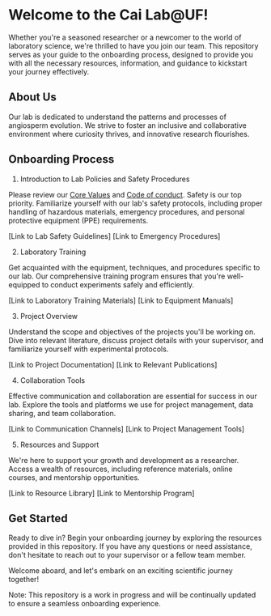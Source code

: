 # Welcome to the Cai Lab@UF! 

Whether you're a seasoned researcher or a newcomer to the world of laboratory science, we're thrilled to have you join our team. This repository serves as your guide to the onboarding process, designed to provide you with all the necessary resources, information, and guidance to kickstart your journey effectively.

## About Us

Our lab is dedicated to understand the patterns and processes of angiosperm evolution. We strive to foster an inclusive and collaborative environment where curiosity thrives, and innovative research flourishes.

## Onboarding Process
1. Introduction to Lab Policies and Safety Procedures

Please review our [Core Values](https://github.com/Cai-group/Onboarding/blob/main/CORE_VALUES.md) and [Code of conduct](https://github.com/Cai-group/Onboarding/blob/main/CODE_OF_CONDUCT.md). Safety is our top priority. Familiarize yourself with our lab's safety protocols, including proper handling of hazardous materials, emergency procedures, and personal protective equipment (PPE) requirements.

[Link to Lab Safety Guidelines]
[Link to Emergency Procedures]

2. Laboratory Training

Get acquainted with the equipment, techniques, and procedures specific to our lab. Our comprehensive training program ensures that you're well-equipped to conduct experiments safely and efficiently.

[Link to Laboratory Training Materials]
[Link to Equipment Manuals]

3. Project Overview

Understand the scope and objectives of the projects you'll be working on. Dive into relevant literature, discuss project details with your supervisor, and familiarize yourself with experimental protocols.

[Link to Project Documentation]
[Link to Relevant Publications]

4. Collaboration Tools

Effective communication and collaboration are essential for success in our lab. Explore the tools and platforms we use for project management, data sharing, and team collaboration.

[Link to Communication Channels]
[Link to Project Management Tools]

5. Resources and Support

We're here to support your growth and development as a researcher. Access a wealth of resources, including reference materials, online courses, and mentorship opportunities.

[Link to Resource Library]
[Link to Mentorship Program]

## Get Started
Ready to dive in? Begin your onboarding journey by exploring the resources provided in this repository. If you have any questions or need assistance, don't hesitate to reach out to your supervisor or a fellow team member.

Welcome aboard, and let's embark on an exciting scientific journey together!

Note: This repository is a work in progress and will be continually updated to ensure a seamless onboarding experience.




